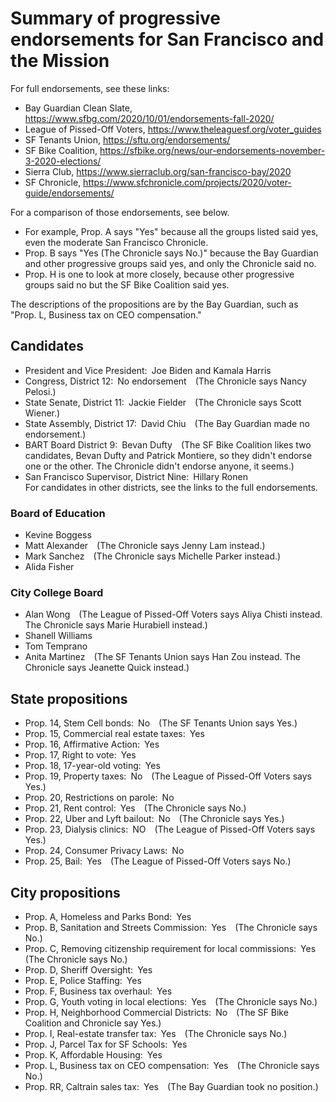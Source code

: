 # Summary of progressive endorsements for San&nbsp;Francisco and the&nbsp;Mission

For full endorsements, see these links:

- Bay Guardian Clean Slate, <https://www.sfbg.com/2020/10/01/endorsements-fall-2020/>
- League of Pissed-Off Voters, <https://www.theleaguesf.org/voter_guides>
- SF Tenants Union, <https://sftu.org/endorsements/>
- SF Bike Coalition, <https://sfbike.org/news/our-endorsements-november-3-2020-elections/>
- Sierra Club, <https://www.sierraclub.org/san-francisco-bay/2020>
- SF Chronicle, <https://www.sfchronicle.com/projects/2020/voter-guide/endorsements/>

For a comparison of those endorsements, see below. 

- For example, Prop. A says "Yes" because all the groups listed said yes, even the moderate San Francisco Chronicle. 
- Prop. B says "Yes (The Chronicle says No.)" because the Bay Guardian and other progressive groups said yes, and only the Chronicle said no. 
- Prop. H is one to look at more closely, because other progressive groups said no but the SF Bike Coalition said yes. 

The descriptions of the propositions are by the Bay Guardian, such as "Prop. L, Business tax on CEO compensation."

## Candidates
- President and Vice President: Joe Biden and Kamala Harris
- Congress, District 12: No endorsement (The Chronicle says Nancy Pelosi.)
- State Senate, District 11: Jackie Fielder (The Chronicle says Scott Wiener.)
- State Assembly, District 17: David Chiu (The Bay Guardian made no endorsement.)
- BART Board District 9: Bevan Dufty (The SF Bike Coalition likes two candidates, Bevan Dufty and Patrick Montiere, so they didn't endorse one or the other. 
The Chronicle didn't endorse anyone, it seems.)
- San Francisco Supervisor, District Nine: Hillary Ronen \
For candidates in other districts, see the links to the full endorsements.

### Board of Education
- Kevine Boggess
- Matt Alexander (The Chronicle says Jenny Lam instead.)
- Mark Sanchez (The Chronicle says Michelle Parker instead.)
- Alida Fisher

### City College Board
- Alan Wong (The League of Pissed-Off Voters says Aliya Chisti instead. The Chronicle says Marie Hurabiell instead.)
- Shanell Williams
- Tom Temprano
- Anita Martinez (The SF Tenants Union says Han Zou instead. The Chronicle says Jeanette Quick instead.)

## State propositions
- Prop. 14, Stem Cell bonds: No (The SF Tenants Union says Yes.)
- Prop. 15, Commercial real estate taxes: Yes
- Prop. 16, Affirmative Action: Yes
- Prop. 17, Right to vote: Yes
- Prop. 18, 17-year-old voting: Yes
- Prop. 19, Property taxes: No (The League of Pissed-Off Voters says Yes.)
- Prop. 20, Restrictions on parole: No
- Prop. 21, Rent control: Yes (The Chronicle says No.)
- Prop. 22, Uber and Lyft bailout: No (The Chronicle says Yes.)
- Prop. 23, Dialysis clinics: NO (The League of Pissed-Off Voters says Yes.)
- Prop. 24, Consumer Privacy Laws: No
- Prop. 25, Bail: Yes (The League of Pissed-Off Voters says No.)

## City propositions
- Prop. A, Homeless and Parks Bond: Yes
- Prop. B, Sanitation and Streets Commission: Yes (The Chronicle says No.)
- Prop. C, Removing citizenship requirement for local commissions: Yes (The Chronicle says No.)
- Prop. D, Sheriff Oversight: Yes
- Prop. E, Police Staffing: Yes
- Prop. F, Business tax overhaul: Yes
- Prop. G, Youth voting in local elections: Yes (The Chronicle says No.)
- Prop. H, Neighborhood Commercial Districts: No (The SF Bike Coalition and Chronicle say Yes.)
- Prop. I, Real-estate transfer tax: Yes (The Chronicle says No.)
- Prop. J, Parcel Tax for SF Schools: Yes
- Prop. K, Affordable Housing: Yes
- Prop. L, Business tax on CEO compensation: Yes (The Chronicle says No.)
- Prop. RR, Caltrain sales tax: Yes (The Bay Guardian took no position.)
